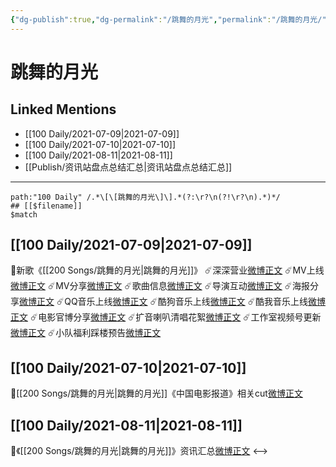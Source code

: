 ```yaml
---
{"dg-publish":true,"dg-permalink":"/跳舞的月光","permalink":"/跳舞的月光/","created":"2023-04-09T22:29:05.000+08:00","updated":"2023-04-10T15:58:22.000+08:00"}
---
```


# 跳舞的月光

## Linked Mentions
- [[100 Daily/2021-07-09\|2021-07-09]]
- [[100 Daily/2021-07-10\|2021-07-10]]
- [[100 Daily/2021-08-11\|2021-08-11]]
- [[Publish/资讯站盘点总结汇总\|资讯站盘点总结汇总]]


---

```expander
path:"100 Daily" /.*\[\[跳舞的月光\]\].*(?:\r?\n(?!\r?\n).*)*/
## [[$filename]]
$match
```
## [[100 Daily/2021-07-09\|2021-07-09]]
💫新歌《[[200 Songs/跳舞的月光\|跳舞的月光]]》
☄️深深营业[微博正文](https://m.weibo.cn/6466290670/4656989621456106)
☄️MV上线[微博正文](https://m.weibo.cn/6466290670/4656992251547728)
☄️MV分享[微博正文](https://m.weibo.cn/6466290670/4656994265597748)
☄️歌曲信息[微博正文](https://m.weibo.cn/6466290670/4657110715469523)
☄️导演互动[微博正文](https://m.weibo.cn/6466290670/4657008991539460)
☄️海报分享[微博正文](https://m.weibo.cn/6466290670/4657030797721954)
☄️QQ音乐上线[微博正文](https://m.weibo.cn/6466290670/4657109902559555)
☄️酷狗音乐上线[微博正文](https://m.weibo.cn/6466290670/4657111490893004)
☄️酷我音乐上线[微博正文](https://m.weibo.cn/6466290670/4657152554177933)
☄️电影官博分享[微博正文](https://m.weibo.cn/6466290670/4657152893916371)
☄️扩音喇叭清唱花絮[微博正文](https://m.weibo.cn/6466290670/4657004972609389)
☄️工作室视频号更新[微博正文](https://m.weibo.cn/6466290670/4657025977681272)
☄️小队福利踩楼预告[微博正文](https://m.weibo.cn/6466290670/4657038887486116)

## [[100 Daily/2021-07-10\|2021-07-10]]
💫[[200 Songs/跳舞的月光\|跳舞的月光]]《中国电影报道》相关cut[微博正文](https://m.weibo.cn/6466290670/4657532842279736)
## [[100 Daily/2021-08-11\|2021-08-11]]
🎵《[[200 Songs/跳舞的月光\|跳舞的月光]]》资讯汇总[微博正文](https://m.weibo.cn/6466290670/4669106698323161)
<-->
